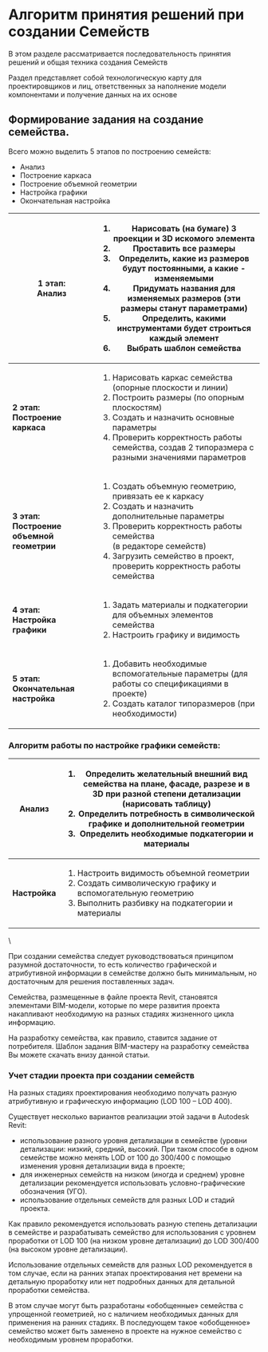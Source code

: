 # Алгоритм принятия решений при создании Семейств

В этом разделе рассматривается последовательность принятия решений и общая техника создания Семейств

Раздел представляет собой технологическую карту для проектировщиков и лиц, ответственных за наполнение модели компонентами и получение данных на их основе

## Формирование задания на создание семейства.

Всего можно выделить 5 этапов по построению семейств:

* Анализ
* Построение каркаса
* Построение объемной геометрии
* Настройка графики
* Окончательная настройка

| <p><strong>1 этап:</strong><br><strong>Анализ</strong></p>                        | <ol><li>Нарисовать (на бумаге) 3 проекции и 3D искомого элемента</li><li>Проставить все размеры</li><li>Определить, какие из размеров будут постоянными, а какие - изменяемыми</li><li>Придумать названия для изменяемых размеров (эти размеры станут параметрами)</li><li>Определить, какими инструментами будет строиться каждый элемент</li><li>Выбрать шаблон семейства</li></ol> |
| --------------------------------------------------------------------------------- | ------------------------------------------------------------------------------------------------------------------------------------------------------------------------------------------------------------------------------------------------------------------------------------------------------------------------------------------------------------------------------------- |
| <p><strong>2 этап:</strong><br><strong>Построение каркаса</strong></p>            | <ol><li>Нарисовать каркас семейства (опорные плоскости и линии)</li><li>Построить размеры (по опорным плоскостям)</li><li>Создать и назначить основные параметры</li><li>Проверить корректность работы семейства, создав 2 типоразмера с разными значениями параметров</li></ol>                                                                                                      |
| <p><strong>3 этап:</strong><br><strong>Построение объемной геометрии</strong></p> | <ol><li>Создать объемную геометрию, привязать ее к каркасу</li><li>Создать и назначить дополнительные параметры</li><li>Проверить корректность работы семейства<br>(в редакторе семейств)</li><li>Загрузить семейство в проект, проверить корректность работы семейства</li></ol>                                                                                                     |
| <p><strong>4 этап:</strong><br><strong>Настройка графики</strong></p>             | <ol><li>Задать материалы и подкатегории для объемных элементов семейства</li><li>Настроить графику и видимость</li></ol>                                                                                                                                                                                                                                                              |
| <p><strong>5 этап:</strong><br><strong>Окончательная настройка</strong></p>       | <ol><li>Добавить необходимые вспомогательные параметры (для работы со спецификациями в проекте)</li><li>Создать каталог типоразмеров (при необходимости)</li></ol>                                                                                                                                                                                                                    |

### Алгоритм работы по настройке графики семейств:

| **Анализ**    | <ol><li>Определить желательный внешний вид семейства на плане, фасаде, разрезе и в 3D при разной степени детализации (нарисовать таблицу)</li><li>Определить потребность в символической графике и дополнительной геометрии</li><li>Определить необходимые подкатегории и материалы</li></ol> |
| ------------- | --------------------------------------------------------------------------------------------------------------------------------------------------------------------------------------------------------------------------------------------------------------------------------------------- |
| **Настройка** | <ol><li>Настроить видимость объемной геометрии</li><li>Создать символическую графику и вспомогательную геометрию</li><li>Выполнить разбивку на подкатегории и материалы</li></ol>                                                                                                             |

\


При создании семейства следует руководствоваться принципом разумной достаточности, то есть количество графической и атрибутивной информации в семействе должно быть минимальным, но достаточным для решения поставленных задач.

Семейства, размещенные в файле проекта Revit, становятся элементами BIM-модели, которые по мере развития проекта накапливают необходимую на разных стадиях жизненного цикла информацию.

На разработку семейства, как правило, ставится задание от потребителя. Шаблон задания BIM-мастеру на разработку семейства Вы можете скачать внизу данной статьи.

### Учет стадии проекта при создании семейств

На разных стадиях проектирования необходимо получать разную атрибутивную и графическую информацию (LOD 100 – LOD 400).

Существует несколько вариантов реализации этой задачи в Autodesk Revit:

* использование разного уровня детализации в семействе (уровни детализации: низкий, средний, высокий. При таком способе в одном семействе можно менять LOD от 100 до 300/400 с помощью изменения уровня детализации вида в проекте;
* для инженерных семейств на низком (иногда и среднем) уровне детализации рекомендуется использовать условно-графические обозначения (УГО).
* использование отдельных семейств для разных LOD и стадий проекта.

Как правило рекомендуется использовать разную степень детализации в семействе и разрабатывать семейство для использования с уровнем проработки от LOD 100 (на низком уровне детализации) до LOD 300/400 (на высоком уровне детализации).

Использование отдельных семейств для разных LOD рекомендуется в том случае, если на ранних этапах проектирования нет времени на детальную проработку или нет подробных данных для детальной проработки семейства.

В этом случае могут быть разработаны «обобщенные» семейства с упрощенной геометрией, но с наличием необходимых данных для применения на ранних стадиях. В последующем такое «обобщенное» семейство может быть заменено в проекте на нужное семейство с необходимым уровнем проработки.
